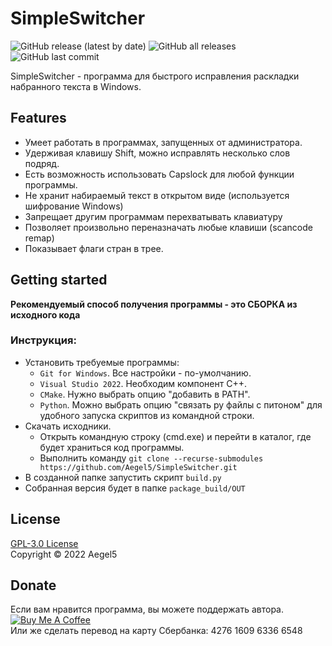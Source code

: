 # SimpleSwitcher
![GitHub release (latest by date)](https://img.shields.io/github/v/release/alexzh2/SimpleSwitcher?style=plastic)
![GitHub all releases](https://img.shields.io/github/downloads/alexzh2/SimpleSwitcher/total?style=plastic)
![GitHub last commit](https://img.shields.io/github/last-commit/alexzh2/SimpleSwitcher?style=plastic)

SimpleSwitcher - программа для быстрого исправления раскладки набранного текста в Windows.

## Features

- Умеет работать в программах, запущенных от администратора. 
- Удерживая клавишу Shift, можно исправлять несколько слов подряд.
- Есть возможность использовать Capslock для любой функции программы.
- Не хранит набираемый текст в открытом виде (используется шифрование Windows)
- Запрещает другим программам перехватывать клавиатуру
- Позволяет произвольно переназначать любые клавиши (scancode remap)
- Показывает флаги стран в трее.

## Getting started

**Рекомендуемый способ получения программы - это СБОРКА из исходного кода**
### Инструкция:
- Установить требуемые программы: 
  - `Git for Windows`. Все настройки - по-умолчанию.
  - `Visual Studio 2022`. Необходим компонент C++. 
  - `CMake`. Нужно выбрать опцию "добавить в PATH".
  - `Python`. Можно выбрать опцию "связать py файлы с питоном" для удобного запуска скриптов из командной строки.
- Скачать исходники.
  - Открыть командную строку (cmd.exe) и перейти в каталог, где будет храниться код программы.
  - Выполнить команду `git clone --recurse-submodules https://github.com/Aegel5/SimpleSwitcher.git`
- В созданной папке запустить скрипт `build.py`
- Собранная версия будет в папке `package_build/OUT`

## License

<a href="LICENSE">GPL-3.0 License</a>  
Copyright © 2022 Aegel5

## Donate

Если вам нравится программа, вы можете поддержать автора.  
<a href="https://yoomoney.ru/quickpay/shop-widget?writer=buyer&targets=%D0%9D%D0%B0%20%D0%BF%D0%B5%D1%87%D0%B5%D0%BD%D1%8C%D0%BA%D0%B8&targets-hint=%D0%9D%D0%B0%20%D0%BF%D0%B5%D1%87%D0%B5%D0%BD%D1%8C%D0%BA%D0%B8&default-sum=100&button-text=12&hint=&successURL=&quickpay=shop&account=410013286626983&" target="_blank"><img src="https://www.buymeacoffee.com/assets/img/custom_images/yellow_img.png" alt="Buy Me A Coffee" style="height: auto !important;width: auto !important;" ></a>  
Или же сделать перевод на карту Сбербанка: 4276 1609 6336 6548
